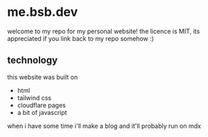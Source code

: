 # me.bsb.dev
welcome to my repo for my personal website!
the licence is MIT, its appreciated if you link back to my repo somehow :)

## technology
this website was built on
- html
- tailwind css
- cloudflare pages
- a bit of javascript

when i have some time i'll make a blog and it'll probably run on mdx